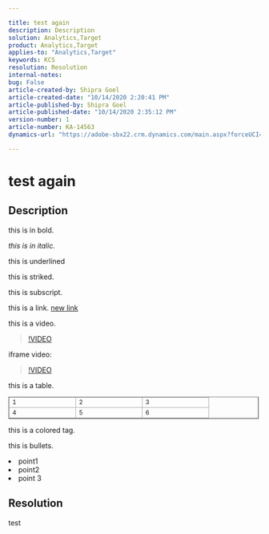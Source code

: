 ```yaml
---

title: test again
description: Description
solution: Analytics,Target
product: Analytics,Target
applies-to: "Analytics,Target"
keywords: KCS
resolution: Resolution
internal-notes:
bug: False
article-created-by: Shipra Goel
article-created-date: "10/14/2020 2:20:41 PM"
article-published-by: Shipra Goel
article-published-date: "10/14/2020 2:35:12 PM"
version-number: 1
article-number: KA-14563
dynamics-url: "https://adobe-sbx22.crm.dynamics.com/main.aspx?forceUCI=1&pagetype=entityrecord&etn=knowledgearticle&id=c959f369-280e-eb11-a813-000d3a102a06"

---
```


# test again

## Description

this is in bold.

*this is in italic.*

this is underlined

this is striked.

this is subscript.

this is a link.  [new link](https://markdowntohtml.com/)

this is a video.

>[!VIDEO](https://video.tv.adobe.com/v/18696?quality=9&learn=on) 

iframe video:

>[!VIDEO](https://video.tv.adobe.com/v/18696?quality=9&learn=on)

this is a table.


<table border="1" cellpadding="1" cellspacing="0" style="border-collapse:collapse;font-size:12px;width:500px;">
<tbody>
<tr>
<td style="border-color:rgb(171, 171, 171);border-width:1px;border-style:solid;width:120px;">1</td>
<td style="border-color:rgb(171, 171, 171);border-width:1px;border-style:solid;width:120px;">2</td>
<td style="border-color:rgb(171, 171, 171);border-width:1px;border-style:solid;width:120px;">3</td>
</tr>
<tr>
<td style="border-color:rgb(171, 171, 171);border-width:1px;border-style:solid;width:120px;">4</td>
<td style="border-color:rgb(171, 171, 171);border-width:1px;border-style:solid;width:120px;">5</td>
<td style="border-color:rgb(171, 171, 171);border-width:1px;border-style:solid;width:120px;">6</td>
</tr>
</tbody>
</table>



this is a colored tag.

this is bullets.



<li>point1</li>
<li>point2</li>
<li>point 3</li>




## Resolution

test
